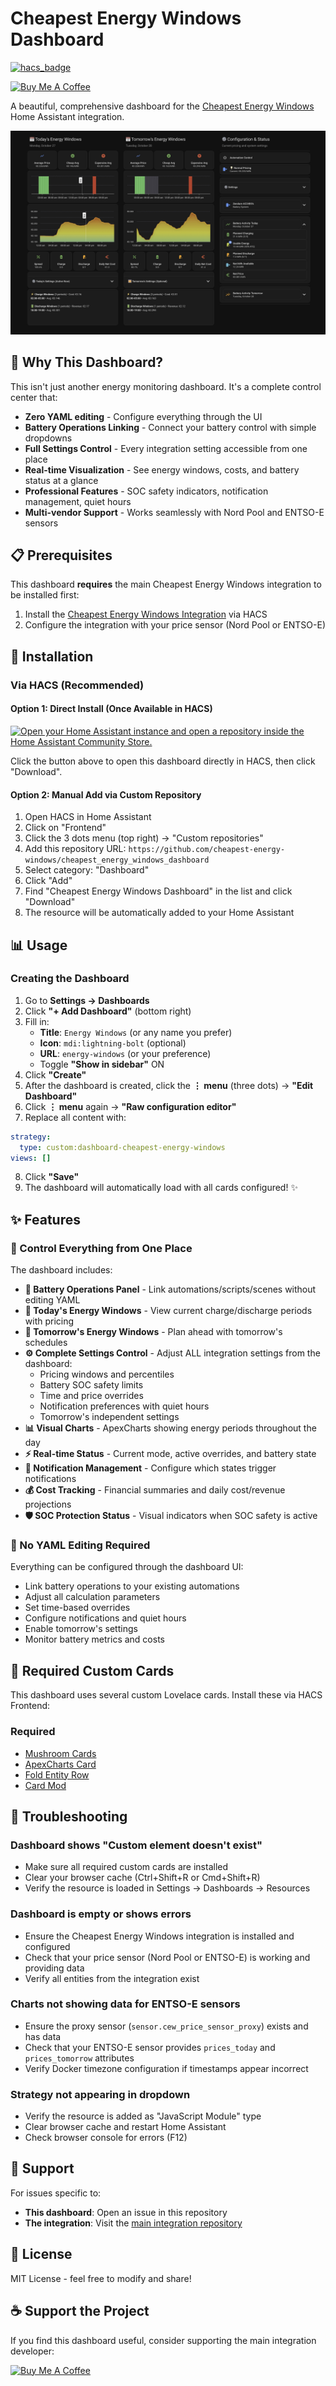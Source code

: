 # Cheapest Energy Windows Dashboard

[![hacs_badge](https://img.shields.io/badge/HACS-Custom-41BDF5.svg)](https://github.com/hacs/integration)

<a href="https://www.buymeacoffee.com/cheapest_energy_windows" target="_blank"><img src="https://cdn.buymeacoffee.com/buttons/v2/default-yellow.png" alt="Buy Me A Coffee" style="height: 30px !important;width: 100px !important;" ></a>

A beautiful, comprehensive dashboard for the [Cheapest Energy Windows](https://github.com/cheapest-energy-windows/cheapest_energy_windows) Home Assistant integration.

![Dashboard Preview](CEW-Dashboard.jpg)

## 🌟 Why This Dashboard?

This isn't just another energy monitoring dashboard. It's a complete control center that:

- **Zero YAML editing** - Configure everything through the UI
- **Battery Operations Linking** - Connect your battery control with simple dropdowns
- **Full Settings Control** - Every integration setting accessible from one place
- **Real-time Visualization** - See energy windows, costs, and battery status at a glance
- **Professional Features** - SOC safety indicators, notification management, quiet hours
- **Multi-vendor Support** - Works seamlessly with Nord Pool and ENTSO-E sensors

## 📋 Prerequisites

This dashboard **requires** the main Cheapest Energy Windows integration to be installed first:

1. Install the [Cheapest Energy Windows Integration](https://github.com/cheapest-energy-windows/cheapest_energy_windows) via HACS
2. Configure the integration with your price sensor (Nord Pool or ENTSO-E)

## 🚀 Installation

### Via HACS (Recommended)

#### Option 1: Direct Install (Once Available in HACS)
[![Open your Home Assistant instance and open a repository inside the Home Assistant Community Store.](https://my.home-assistant.io/badges/hacs_repository.svg)](https://my.home-assistant.io/redirect/hacs_repository/?owner=cheapest-energy-windows&repository=cheapest_energy_windows_dashboard&category=dashboard)

Click the button above to open this dashboard directly in HACS, then click "Download".

#### Option 2: Manual Add via Custom Repository
1. Open HACS in Home Assistant
2. Click on "Frontend"
3. Click the 3 dots menu (top right) → "Custom repositories"
4. Add this repository URL: `https://github.com/cheapest-energy-windows/cheapest_energy_windows_dashboard`
5. Select category: "Dashboard"
6. Click "Add"
7. Find "Cheapest Energy Windows Dashboard" in the list and click "Download"
8. The resource will be automatically added to your Home Assistant

## 📊 Usage

### Creating the Dashboard

1. Go to **Settings → Dashboards**
2. Click **"+ Add Dashboard"** (bottom right)
3. Fill in:
   - **Title**: `Energy Windows` (or any name you prefer)
   - **Icon**: `mdi:lightning-bolt` (optional)
   - **URL**: `energy-windows` (or your preference)
   - Toggle **"Show in sidebar"** ON
4. Click **"Create"**
5. After the dashboard is created, click the **⋮ menu** (three dots) → **"Edit Dashboard"**
6. Click **⋮ menu** again → **"Raw configuration editor"**
7. Replace all content with:

```yaml
strategy:
  type: custom:dashboard-cheapest-energy-windows
views: []
```

8. Click **"Save"**
9. The dashboard will automatically load with all cards configured! ✨

## ✨ Features

### 🎯 Control Everything from One Place

The dashboard includes:

- **🔋 Battery Operations Panel** - Link automations/scripts/scenes without editing YAML
- **📅 Today's Energy Windows** - View current charge/discharge periods with pricing
- **🌅 Tomorrow's Energy Windows** - Plan ahead with tomorrow's schedules
- **⚙️ Complete Settings Control** - Adjust ALL integration settings from the dashboard:
  - Pricing windows and percentiles
  - Battery SOC safety limits
  - Time and price overrides
  - Notification preferences with quiet hours
  - Tomorrow's independent settings
- **📊 Visual Charts** - ApexCharts showing energy periods throughout the day
- **⚡ Real-time Status** - Current mode, active overrides, and battery state
- **🔔 Notification Management** - Configure which states trigger notifications
- **💰 Cost Tracking** - Financial summaries and daily cost/revenue projections
- **🛡️ SOC Protection Status** - Visual indicators when SOC safety is active

### 🤖 No YAML Editing Required

Everything can be configured through the dashboard UI:
- Link battery operations to your existing automations
- Adjust all calculation parameters
- Set time-based overrides
- Configure notifications and quiet hours
- Enable tomorrow's settings
- Monitor battery metrics and costs

## 🎨 Required Custom Cards

This dashboard uses several custom Lovelace cards. Install these via HACS Frontend:

### Required
- [Mushroom Cards](https://github.com/piitaya/lovelace-mushroom)
- [ApexCharts Card](https://github.com/RomRider/apexcharts-card)
- [Fold Entity Row](https://github.com/thomasloven/lovelace-fold-entity-row)
- [Card Mod](https://github.com/thomasloven/lovelace-card-mod)

## 🐛 Troubleshooting

### Dashboard shows "Custom element doesn't exist"
- Make sure all required custom cards are installed
- Clear your browser cache (Ctrl+Shift+R or Cmd+Shift+R)
- Verify the resource is loaded in Settings → Dashboards → Resources

### Dashboard is empty or shows errors
- Ensure the Cheapest Energy Windows integration is installed and configured
- Check that your price sensor (Nord Pool or ENTSO-E) is working and providing data
- Verify all entities from the integration exist

### Charts not showing data for ENTSO-E sensors
- Ensure the proxy sensor (`sensor.cew_price_sensor_proxy`) exists and has data
- Check that your ENTSO-E sensor provides `prices_today` and `prices_tomorrow` attributes
- Verify Docker timezone configuration if timestamps appear incorrect

### Strategy not appearing in dropdown
- Verify the resource is added as "JavaScript Module" type
- Clear browser cache and restart Home Assistant
- Check browser console for errors (F12)

## 🤝 Support

For issues specific to:
- **This dashboard**: Open an issue in this repository
- **The integration**: Visit the [main integration repository](https://github.com/cheapest-energy-windows/cheapest_energy_windows)

## 📝 License

MIT License - feel free to modify and share!

## ☕ Support the Project

If you find this dashboard useful, consider supporting the main integration developer:

[![Buy Me A Coffee](https://www.buymeacoffee.com/assets/img/custom_images/orange_img.png)](https://www.buymeacoffee.com/cheapest_energy_windows)
